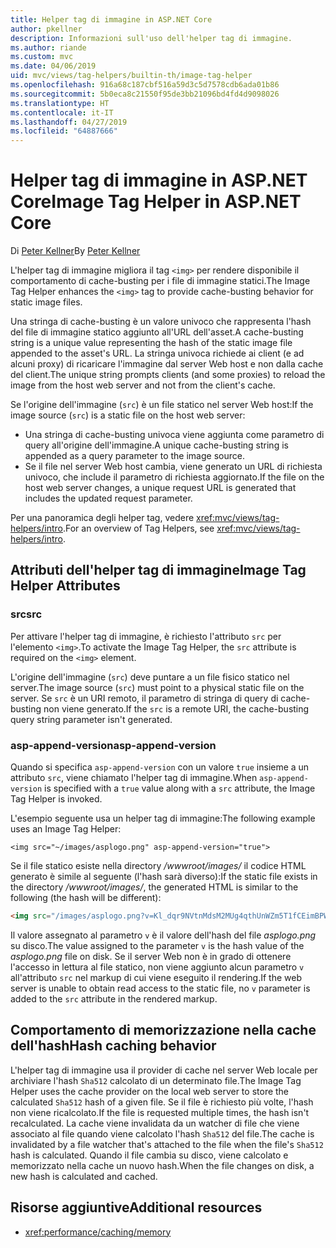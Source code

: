 ```yaml
---
title: Helper tag di immagine in ASP.NET Core
author: pkellner
description: Informazioni sull'uso dell'helper tag di immagine.
ms.author: riande
ms.custom: mvc
ms.date: 04/06/2019
uid: mvc/views/tag-helpers/builtin-th/image-tag-helper
ms.openlocfilehash: 916a68c187cbf516a59d3c5d7578cdb6ada01b86
ms.sourcegitcommit: 5b0eca8c21550f95de3bb21096bd4fd4d9098026
ms.translationtype: HT
ms.contentlocale: it-IT
ms.lasthandoff: 04/27/2019
ms.locfileid: "64887666"
---
```

# <a name="image-tag-helper-in-aspnet-core"></a><span data-ttu-id="c2baa-103">Helper tag di immagine in ASP.NET Core</span><span class="sxs-lookup"><span data-stu-id="c2baa-103">Image Tag Helper in ASP.NET Core</span></span>

<span data-ttu-id="c2baa-104">Di [Peter Kellner](http://peterkellner.net)</span><span class="sxs-lookup"><span data-stu-id="c2baa-104">By [Peter Kellner](http://peterkellner.net)</span></span>

<span data-ttu-id="c2baa-105">L'helper tag di immagine migliora il tag `<img>` per rendere disponibile il comportamento di cache-busting per i file di immagine statici.</span><span class="sxs-lookup"><span data-stu-id="c2baa-105">The Image Tag Helper enhances the `<img>` tag to provide cache-busting behavior for static image files.</span></span>

<span data-ttu-id="c2baa-106">Una stringa di cache-busting è un valore univoco che rappresenta l'hash del file di immagine statico aggiunto all'URL dell'asset.</span><span class="sxs-lookup"><span data-stu-id="c2baa-106">A cache-busting string is a unique value representing the hash of the static image file appended to the asset's URL.</span></span> <span data-ttu-id="c2baa-107">La stringa univoca richiede ai client (e ad alcuni proxy) di ricaricare l'immagine dal server Web host e non dalla cache del client.</span><span class="sxs-lookup"><span data-stu-id="c2baa-107">The unique string prompts clients (and some proxies) to reload the image from the host web server and not from the client's cache.</span></span>

<span data-ttu-id="c2baa-108">Se l'origine dell'immagine (`src`) è un file statico nel server Web host:</span><span class="sxs-lookup"><span data-stu-id="c2baa-108">If the image source (`src`) is a static file on the host web server:</span></span>

* <span data-ttu-id="c2baa-109">Una stringa di cache-busting univoca viene aggiunta come parametro di query all'origine dell'immagine.</span><span class="sxs-lookup"><span data-stu-id="c2baa-109">A unique cache-busting string is appended as a query parameter to the image source.</span></span>
* <span data-ttu-id="c2baa-110">Se il file nel server Web host cambia, viene generato un URL di richiesta univoco, che include il parametro di richiesta aggiornato.</span><span class="sxs-lookup"><span data-stu-id="c2baa-110">If the file on the host web server changes, a unique request URL is generated that includes the updated request parameter.</span></span>

<span data-ttu-id="c2baa-111">Per una panoramica degli helper tag, vedere <xref:mvc/views/tag-helpers/intro>.</span><span class="sxs-lookup"><span data-stu-id="c2baa-111">For an overview of Tag Helpers, see <xref:mvc/views/tag-helpers/intro>.</span></span>

## <a name="image-tag-helper-attributes"></a><span data-ttu-id="c2baa-112">Attributi dell'helper tag di immagine</span><span class="sxs-lookup"><span data-stu-id="c2baa-112">Image Tag Helper Attributes</span></span>

### <a name="src"></a><span data-ttu-id="c2baa-113">src</span><span class="sxs-lookup"><span data-stu-id="c2baa-113">src</span></span>

<span data-ttu-id="c2baa-114">Per attivare l'helper tag di immagine, è richiesto l'attributo `src` per l'elemento `<img>`.</span><span class="sxs-lookup"><span data-stu-id="c2baa-114">To activate the Image Tag Helper, the `src` attribute is required on the `<img>` element.</span></span>

<span data-ttu-id="c2baa-115">L'origine dell'immagine (`src`) deve puntare a un file fisico statico nel server.</span><span class="sxs-lookup"><span data-stu-id="c2baa-115">The image source (`src`) must point to a physical static file on the server.</span></span> <span data-ttu-id="c2baa-116">Se `src` è un URI remoto, il parametro di stringa di query di cache-busting non viene generato.</span><span class="sxs-lookup"><span data-stu-id="c2baa-116">If the `src` is a remote URI, the cache-busting query string parameter isn't generated.</span></span>

### <a name="asp-append-version"></a><span data-ttu-id="c2baa-117">asp-append-version</span><span class="sxs-lookup"><span data-stu-id="c2baa-117">asp-append-version</span></span>

<span data-ttu-id="c2baa-118">Quando si specifica `asp-append-version` con un valore `true` insieme a un attributo `src`, viene chiamato l'helper tag di immagine.</span><span class="sxs-lookup"><span data-stu-id="c2baa-118">When `asp-append-version` is specified with a `true` value along with a `src` attribute, the Image Tag Helper is invoked.</span></span>

<span data-ttu-id="c2baa-119">L'esempio seguente usa un helper tag di immagine:</span><span class="sxs-lookup"><span data-stu-id="c2baa-119">The following example uses an Image Tag Helper:</span></span>

```cshtml
<img src="~/images/asplogo.png" asp-append-version="true">
```

<span data-ttu-id="c2baa-120">Se il file statico esiste nella directory */wwwroot/images/* il codice HTML generato è simile al seguente (l'hash sarà diverso):</span><span class="sxs-lookup"><span data-stu-id="c2baa-120">If the static file exists in the directory */wwwroot/images/*, the generated HTML is similar to the following (the hash will be different):</span></span>

```html
<img src="/images/asplogo.png?v=Kl_dqr9NVtnMdsM2MUg4qthUnWZm5T1fCEimBPWDNgM">
```

<span data-ttu-id="c2baa-121">Il valore assegnato al parametro `v` è il valore dell'hash del file *asplogo.png* su disco.</span><span class="sxs-lookup"><span data-stu-id="c2baa-121">The value assigned to the parameter `v` is the hash value of the *asplogo.png* file on disk.</span></span> <span data-ttu-id="c2baa-122">Se il server Web non è in grado di ottenere l'accesso in lettura al file statico, non viene aggiunto alcun parametro `v` all'attributo `src` nel markup di cui viene eseguito il rendering.</span><span class="sxs-lookup"><span data-stu-id="c2baa-122">If the web server is unable to obtain read access to the static file, no `v` parameter is added to the `src` attribute in the rendered markup.</span></span>

## <a name="hash-caching-behavior"></a><span data-ttu-id="c2baa-123">Comportamento di memorizzazione nella cache dell'hash</span><span class="sxs-lookup"><span data-stu-id="c2baa-123">Hash caching behavior</span></span>

<span data-ttu-id="c2baa-124">L'helper tag di immagine usa il provider di cache nel server Web locale per archiviare l'hash `Sha512` calcolato di un determinato file.</span><span class="sxs-lookup"><span data-stu-id="c2baa-124">The Image Tag Helper uses the cache provider on the local web server to store the calculated `Sha512` hash of a given file.</span></span> <span data-ttu-id="c2baa-125">Se il file è richiesto più volte, l'hash non viene ricalcolato.</span><span class="sxs-lookup"><span data-stu-id="c2baa-125">If the file is requested multiple times, the hash isn't recalculated.</span></span> <span data-ttu-id="c2baa-126">La cache viene invalidata da un watcher di file che viene associato al file quando viene calcolato l'hash `Sha512` del file.</span><span class="sxs-lookup"><span data-stu-id="c2baa-126">The cache is invalidated by a file watcher that's attached to the file when the file's `Sha512` hash is calculated.</span></span> <span data-ttu-id="c2baa-127">Quando il file cambia su disco, viene calcolato e memorizzato nella cache un nuovo hash.</span><span class="sxs-lookup"><span data-stu-id="c2baa-127">When the file changes on disk, a new hash is calculated and cached.</span></span>

## <a name="additional-resources"></a><span data-ttu-id="c2baa-128">Risorse aggiuntive</span><span class="sxs-lookup"><span data-stu-id="c2baa-128">Additional resources</span></span>

* <xref:performance/caching/memory>
